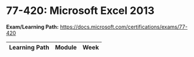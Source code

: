 # 77-420: Microsoft Excel 2013

**Exam/Learning Path:** https://docs.microsoft.com/certifications/exams/77-420

| **Learning Path** | **Module** | **Week** |
|-|-|-|

